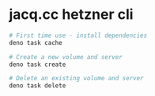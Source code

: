 # jacq.cc hetzner cli

```bash
# First time use - install dependencies
deno task cache

# Create a new volume and server
deno task create

# Delete an existing volume and server
deno task delete
```
